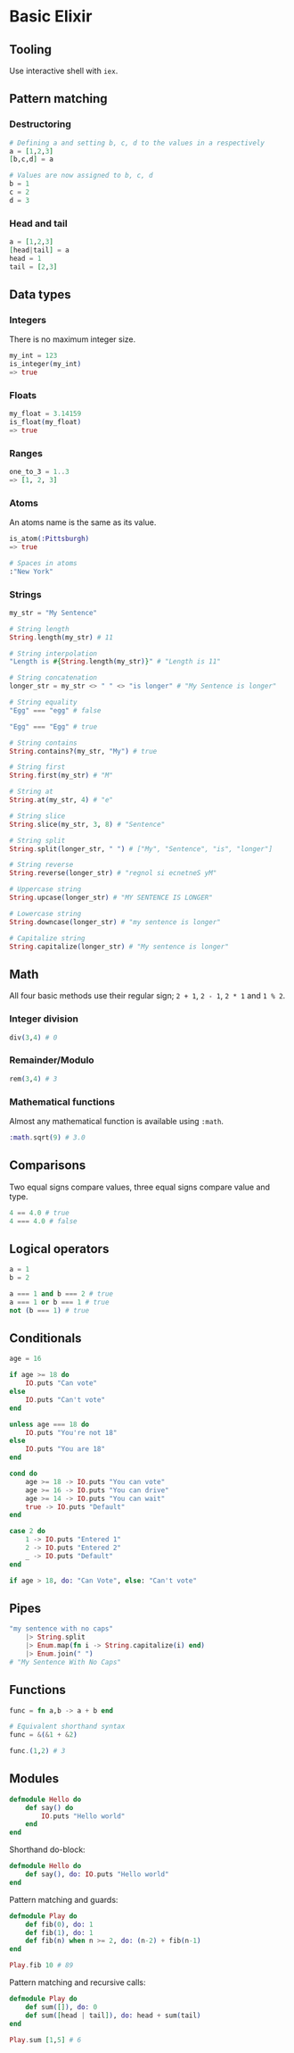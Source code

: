 # Basic Elixir

## Tooling

Use interactive shell with `iex`.

## Pattern matching

### Destructoring

```elixir
# Defining a and setting b, c, d to the values in a respectively
a = [1,2,3]
[b,c,d] = a

# Values are now assigned to b, c, d
b = 1
c = 2
d = 3
```

### Head and tail

```elixir
a = [1,2,3]
[head|tail] = a
head = 1
tail = [2,3]
```

## Data types

### Integers

There is no maximum integer size.

```elixir
my_int = 123
is_integer(my_int)
=> true
```

### Floats

```elixir
my_float = 3.14159
is_float(my_float)
=> true
```

### Ranges

```elixir
one_to_3 = 1..3
=> [1, 2, 3]
```

### Atoms

An atoms name is the same as its value.

```elixir
is_atom(:Pittsburgh)
=> true

# Spaces in atoms
:"New York"
```

### Strings

```elixir
my_str = "My Sentence"

# String length
String.length(my_str) # 11

# String interpolation
"Length is #{String.length(my_str)}" # "Length is 11"

# String concatenation
longer_str = my_str <> " " <> "is longer" # "My Sentence is longer"

# String equality
"Egg" === "egg" # false

"Egg" === "Egg" # true

# String contains
String.contains?(my_str, "My") # true

# String first
String.first(my_str) # "M"

# String at
String.at(my_str, 4) # "e"

# String slice
String.slice(my_str, 3, 8) # "Sentence"

# String split
String.split(longer_str, " ") # ["My", "Sentence", "is", "longer"]

# String reverse
String.reverse(longer_str) # "regnol si ecnetneS yM"

# Uppercase string
String.upcase(longer_str) # "MY SENTENCE IS LONGER"

# Lowercase string
String.downcase(longer_str) # "my sentence is longer"

# Capitalize string
String.capitalize(longer_str) # "My sentence is longer"
```

## Math

All four basic methods use their regular sign; `2 + 1`, `2 - 1`, `2 * 1` and `1 % 2`.

### Integer division

```elixir
div(3,4) # 0
```

### Remainder/Modulo

```elixir
rem(3,4) # 3
```

### Mathematical functions

Almost any mathematical function is available using `:math`.

```elixir
:math.sqrt(9) # 3.0
```

## Comparisons

Two equal signs compare values, three equal signs compare value and type.

```elixir
4 == 4.0 # true
4 === 4.0 # false
```

## Logical operators

```elixir
a = 1
b = 2

a === 1 and b === 2 # true
a === 1 or b === 1 # true
not (b === 1) # true
```

## Conditionals

```elixir
age = 16

if age >= 18 do
    IO.puts "Can vote"
else
    IO.puts "Can't vote"
end

unless age === 18 do
    IO.puts "You're not 18"
else
    IO.puts "You are 18"
end

cond do
    age >= 18 -> IO.puts "You can vote"
    age >= 16 -> IO.puts "You can drive"
    age >= 14 -> IO.puts "You can wait"
    true -> IO.puts "Default"
end

case 2 do
    1 -> IO.puts "Entered 1"
    2 -> IO.puts "Entered 2"
    _ -> IO.puts "Default"
end

if age > 18, do: "Can Vote", else: "Can't vote"
```

## Pipes

```elixir
"my sentence with no caps"
    |> String.split
    |> Enum.map(fn i -> String.capitalize(i) end)
    |> Enum.join(" ")
# "My Sentence With No Caps"
```

## Functions

```elixir
func = fn a,b -> a + b end

# Equivalent shorthand syntax
func = &(&1 + &2)

func.(1,2) # 3
```

## Modules

```elixir
defmodule Hello do
    def say() do
        IO.puts "Hello world"
    end
end
```

Shorthand do-block:

```elixir
defmodule Hello do
    def say(), do: IO.puts "Hello world"
end
```

Pattern matching and guards:

```elixir
defmodule Play do
    def fib(0), do: 1
    def fib(1), do: 1
    def fib(n) when n >= 2, do: (n-2) + fib(n-1)
end

Play.fib 10 # 89
```

Pattern matching and recursive calls:

```elixir
defmodule Play do
    def sum([]), do: 0
    def sum([head | tail]), do: head + sum(tail)
end

Play.sum [1,5] # 6
```

